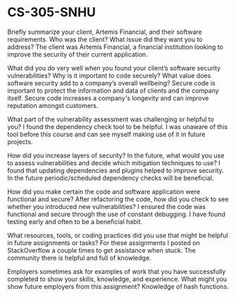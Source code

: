 # CS-305-SNHU
Briefly summarize your client, Artemis Financial, and their software requirements. Who was the client? What issue did they want you to address?
  The client was Artemis Financial, a financial institution looking to improve the security of their current application.

What did you do very well when you found your client’s software security vulnerabilities? Why is it important to code securely? What value does software security add to a company’s overall wellbeing?
  Secure code is important to protect the information and data of clients and the company itself. Secure code increases a company's longevity and can improve reputation amongst customers.

What part of the vulnerability assessment was challenging or helpful to you?
  I found the dependency check tool to be helpful. I was unaware of this tool before this course and can see myself making use of it in future projects.

How did you increase layers of security? In the future, what would you use to assess vulnerabilities and decide which mitigation techniques to use?
  I found that updating dependencies and plugins helped to improve security. In the future periodic/scheduled dependency checks will be beneficial.

How did you make certain the code and software application were functional and secure? After refactoring the code, how did you check to see whether you introduced new vulnerabilities?
  I ensured the code was functional and secure through the use of constant debugging. I have found testing early and often to be a beneficial habit.

What resources, tools, or coding practices did you use that might be helpful in future assignments or tasks?
  For these assignments I posted on StackOverflow a couple times to get assistance when stuck. The community there is helpful and full of knowledge.

Employers sometimes ask for examples of work that you have successfully completed to show your skills, knowledge, and experience. What might you show future employers from this assignment?
  Knowledge of hash functions.
